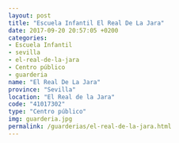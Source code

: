 ```yaml
---
layout: post
title: "Escuela Infantil El Real De La Jara"
date: 2017-09-20 20:57:05 +0200
categories:
- Escuela Infantil
- sevilla
- el-real-de-la-jara
- Centro público
- guarderia
name: "El Real De La Jara"
province: "Sevilla"
location: "El Real de la Jara"
code: "41017302"
type: "Centro público"
img: guarderia.jpg
permalink: /guarderias/el-real-de-la-jara.html
---
```


